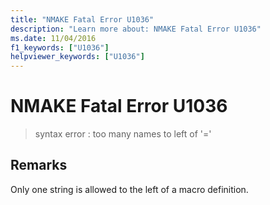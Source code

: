 ```yaml
---
title: "NMAKE Fatal Error U1036"
description: "Learn more about: NMAKE Fatal Error U1036"
ms.date: 11/04/2016
f1_keywords: ["U1036"]
helpviewer_keywords: ["U1036"]
---
```

# NMAKE Fatal Error U1036

> syntax error : too many names to left of '='

## Remarks

Only one string is allowed to the left of a macro definition.
